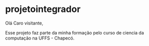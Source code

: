 # projetointegrador

Olá Caro visitante,

Esse projeto faz parte da minha formação pelo curso de ciencia da computação na UFFS - Chapecó.
